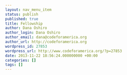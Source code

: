 ```yaml
---
layout: nav_menu_item
status: publish
published: true
title: Fellowship
author: Dana Oshiro
author_login: Dana Oshiro
author_email: dana@codeforamerica.org
author_url: http://codeforamerica.org
wordpress_id: 27853
wordpress_url: http://www.codeforamerica.org/?p=27853
date: 2013-11-22 18:56:24.000000000 +00:00
categories: []
tags: []
---
```


